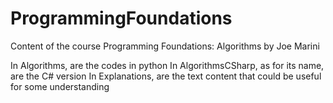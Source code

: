 # ProgrammingFoundations
Content of the course Programming Foundations: Algorithms by Joe Marini

In Algorithms, are the codes in python
In AlgorithmsCSharp, as for its name, are the C# version
In Explanations, are the text content that could be useful for some understanding
